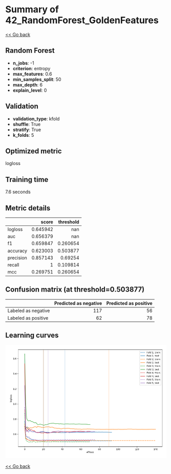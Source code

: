 # Summary of 42_RandomForest_GoldenFeatures

[<< Go back](../README.md)


## Random Forest
- **n_jobs**: -1
- **criterion**: entropy
- **max_features**: 0.6
- **min_samples_split**: 50
- **max_depth**: 6
- **explain_level**: 0

## Validation
 - **validation_type**: kfold
 - **shuffle**: True
 - **stratify**: True
 - **k_folds**: 5

## Optimized metric
logloss

## Training time

7.6 seconds

## Metric details
|           |    score |   threshold |
|:----------|---------:|------------:|
| logloss   | 0.645942 |  nan        |
| auc       | 0.656379 |  nan        |
| f1        | 0.659847 |    0.260654 |
| accuracy  | 0.623003 |    0.503877 |
| precision | 0.857143 |    0.69254  |
| recall    | 1        |    0.109814 |
| mcc       | 0.269751 |    0.260654 |


## Confusion matrix (at threshold=0.503877)
|                     |   Predicted as negative |   Predicted as positive |
|:--------------------|------------------------:|------------------------:|
| Labeled as negative |                     117 |                      56 |
| Labeled as positive |                      62 |                      78 |

## Learning curves
![Learning curves](learning_curves.png)

[<< Go back](../README.md)
